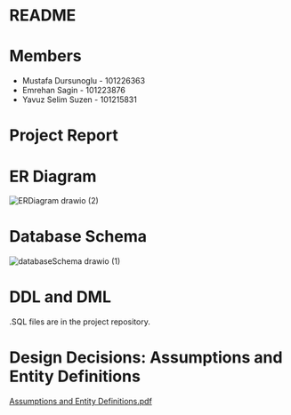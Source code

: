 # README

# Members
- Mustafa Dursunoglu - 101226363
- Emrehan Sagin - 101223876
- Yavuz Selim Suzen - 101215831




# Project Report

# ER Diagram
![ERDiagram drawio (2)](https://github.com/yssuzen/3005final/assets/77358030/ac72343b-975c-4c41-9d44-039bc8f47a68)



# Database Schema
![databaseSchema drawio (1)](https://github.com/yssuzen/3005final/assets/77358030/44eff7d6-1282-40fb-8863-43a6b4ae2a0a)


# DDL and DML
.SQL files are in the project repository.


# Design Decisions: Assumptions and Entity Definitions 
[Assumptions and Entity Definitions.pdf](https://github.com/yssuzen/3005final/files/14969054/Assumptions.and.Entity.Definitions.pdf)

